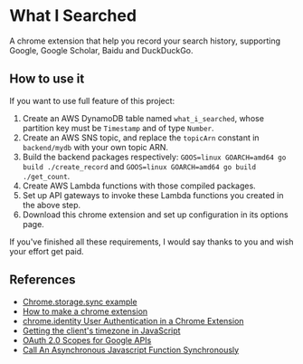 # What I Searched

A chrome extension that help you record your search history, supporting Google, Google Scholar, Baidu and DuckDuckGo.

## How to use it

If you want to use full feature of this project:

1. Create an AWS DynamoDB table named `what_i_searched`, whose partition key must be `Timestamp` and of type `Number`.
2. Create an AWS SNS topic, and replace the `topicArn` constant in `backend/mydb` with your own topic ARN.
3. Build the backend packages respectively: `GOOS=linux GOARCH=amd64 go build ./create_record` and `GOOS=linux GOARCH=amd64 go build ./get_count`.
4. Create AWS Lambda functions with those compiled packages.
5. Set up API gateways to invoke these Lambda functions you created in the above step.
6. Download this chrome extension and set up configuration in its options page.

If you've finished all these requirements, I would say thanks to you and wish your effort get paid.

## References

- [Chrome.storage.sync example](https://gist.github.com/IzumiSy/765cfd6dc02c79de875e)
- [How to make a chrome extension](https://robots.thoughtbot.com/how-to-make-a-chrome-extension)
- [chrome.identity User Authentication in a Chrome Extension](https://stackoverflow.com/questions/25044936/chrome-identity-user-authentication-in-a-chrome-extension)
- [Getting the client's timezone in JavaScript](https://stackoverflow.com/a/34602679/6633748)
- [OAuth 2.0 Scopes for Google APIs](https://developers.google.com/identity/protocols/googlescopes)
- [Call An Asynchronous Javascript Function Synchronously](https://stackoverflow.com/a/33579720/6633748)
